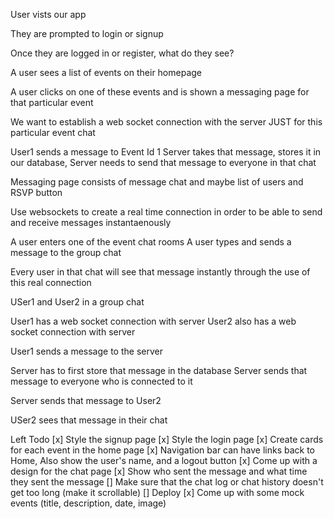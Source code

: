 User vists our app

They are prompted to login or signup 

Once they are logged in or register, what do they see?

A user sees a list of events on their homepage

A user clicks on one of these events and is shown a messaging page for that particular event 

We want to establish a web socket connection with the server JUST for this particular event chat

User1 sends a message to Event Id 1
Server takes that message, stores it in our database, 
Server needs to send that message to everyone in that chat



Messaging page consists of message chat and maybe list of users and RSVP button


Use websockets to create a real time connection in order to be able to send and receive messages instantaenously 

A user enters one of the event chat rooms 
A user types and sends a message to the group chat

Every user in that chat will see that message instantly through the use of this real connection


USer1 and User2 in a group chat


User1 has a web socket connection with server
User2 also has a web socket connection with server


User1 sends a message to the server

Server has to first store that message in the database
Server sends that message to everyone who is connected to it

Server sends that message to User2

USer2 sees that message in their chat



Left Todo
[x] Style the signup page
[x] Style the login page
[x] Create cards for each event in the home page
[x] Navigation bar can have links back to Home, Also show the user's name, and a logout button
[x] Come up with a design for the chat page
[x] Show who sent the message and what time they sent the message
[] Make sure that the chat log or chat history doesn't get too long (make it scrollable)
[] Deploy
[x] Come up with some mock events (title, description, date, image)
